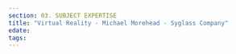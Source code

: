 ```yaml
---
section: 03. SUBJECT EXPERTISE
title: "Virtual Reality - Michael Morehead - Syglass Company"
edate: 
tags:
---
```


